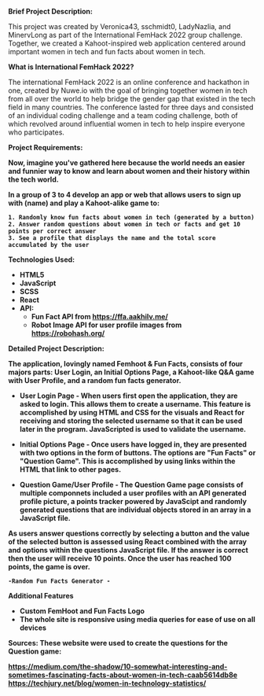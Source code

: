 <strong>Brief Project Description:</strong>

This project was created by Veronica43, sschmidt0, LadyNazlia, and MinervLong as part of the International FemHack 2022 group challenge. Together, we created a Kahoot-inspired web application centered around important women in tech and fun facts about women in tech.

<strong>What is International FemHack 2022?</strong>

The international FemHack 2022 is an online conference and hackathon in one, created by Nuwe.io with the goal of bringing together women in tech from all over the world to help bridge the gender gap that existed in the tech field in many countries. The conference lasted for three days and consisted of an individual coding challenge and a team coding challenge, both of which revolved around influential women in tech to help inspire everyone who participates.

<strong>Project Requirements:<strong>

Now, imagine you've gathered here because the world needs an easier and funnier way to know and learn about women and their history within the tech world.

In a group of 3 to 4 develop an app or web that allows users to sign up with (name) and play a Kahoot-alike game to:

    1. Randomly know fun facts about women in tech (generated by a button)
    2. Answer random questions about women in tech or facts and get 10 points per correct answer
    3. See a profile that displays the name and the total score accumulated by the user
  
<strong>Technologies Used:</strong>
  - HTML5
  - JavaScript
  - SCSS
  - React
  - API:
      - Fun Fact API from https://ffa.aakhilv.me/
      - Robot Image API for user profile images from https://robohash.org/

<strong>Detailed Project Description:</strong>
 
The application, lovingly named Femhoot & Fun Facts, consists of four majors parts: User Login, an Initial Options Page, a Kahoot-like Q&A game with User Profile, and a random fun facts generator.

  - User Login Page -
When users first open the application, they are asked to login. This allows them to create a username. This feature is accomplished by using HTML and CSS for the visuals and React for receiving and storing the selected username so that it can be used later in the program. JavaScripted is used to validate the username.
  
  - Initial Options Page - 
Once users have logged in, they are presented with two options in the form of buttons. The options are "Fun Facts" or "Question Game". This is accomplished by using links within the HTML that link to other pages. 
  
  - Question Game/User Profile -
The Question Game page consists of multiple componnets included a user profiles with an API generated profile picture, a points tracker powered by JavaScipt and randomly generated questions that are individual objects stored in an array in a JavaScript file.

As users answer questions correctly by selecting a button and the value of the selected button is assessed using React combined with the array and options within the questions JavaScript file. If the answer is correct then the user will receive 10 points. Once the user has reached 100 points, the game is over.
  
    -Random Fun Facts Generator -
  
<strong>Additional Features</strong>
- Custom FemHoot and Fun Facts Logo
- The whole site is responsive using media queries for ease of use on all devices
    
<strong>Sources:</strong>
These website were used to create the questions for the Question game:
    
https://medium.com/the-shadow/10-somewhat-interesting-and-sometimes-fascinating-facts-about-women-in-tech-caab5614db8e
https://techjury.net/blog/women-in-technology-statistics/
  
  

